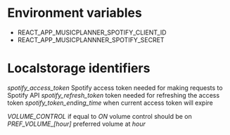 # Environment variables
* REACT_APP_MUSICPLANNER_SPOTIFY_CLIENT_ID
* REACT_APP_MUSICPLANNNER_SPOTIFY_SECRET


# Localstorage identifiers
*spotify_access_token* Spotify access token needed for making requests to Spotify API
*spotify_refresh_token* token needed for refreshing the access token
*spotify_token_ending_time* when current access token will expire

*VOLUME_CONTROL* if equal to *ON* volume control should be on 
*PREF_VOLUME_[hour]* preferred volume at *hour*

